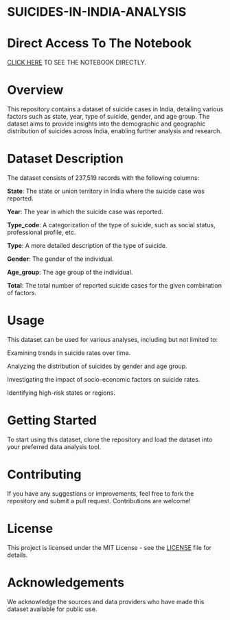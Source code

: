 # SUICIDES-IN-INDIA-ANALYSIS

# Direct Access To The Notebook 
[CLICK HERE](https://nbviewer.org/github/MEHRAN-DEV-AI/SUICIDES-IN-INDIA-ANALYSIS/blob/main/SUICIDES%20IN%20INDIA%20ANALYSIS%20.ipynb)  TO SEE THE NOTEBOOK DIRECTLY.
# **Overview**
 This repository contains a dataset of suicide cases in India, detailing various factors such as state, year, type of suicide, gender, and age group. The dataset aims to provide insights into the demographic and geographic distribution of suicides across India, enabling further analysis and research.

# Dataset Description
The dataset consists of 237,519 records with the following columns:

**State**: The state or union territory in India where the suicide case was reported.

**Year**: The year in which the suicide case was reported.

**Type_code**: A categorization of the type of suicide, such as social status, professional profile, etc.

**Type**: A more detailed description of the type of suicide.

**Gender**: The gender of the individual.

**Age_group**: The age group of the individual.

**Total**: The total number of reported suicide cases for the given combination of factors.

# Usage
This dataset can be used for various analyses, including but not limited to:

Examining trends in suicide rates over time.

Analyzing the distribution of suicides by gender and age group.

Investigating the impact of socio-economic factors on suicide rates.

Identifying high-risk states or regions.

# Getting Started
To start using this dataset, clone the repository and load the dataset into your preferred data analysis tool.

# Contributing
If you have any suggestions or improvements, feel free to fork the repository and submit a pull request. Contributions are welcome!

# License
This project is licensed under the MIT License - see the [LICENSE](https://github.com/MEHRAN-DEV-AI/SUICIDES-IN-INDIA-ANALYSIS/blob/main/LICENSE) file for details.

# Acknowledgements
We acknowledge the sources and data providers who have made this dataset available for public use.


